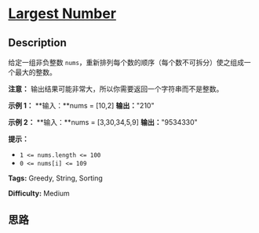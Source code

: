 # [Largest Number][title]

## Description

给定一组非负整数 `nums`，重新排列每个数的顺序（每个数不可拆分）使之组成一个最大的整数。

**注意：** 输出结果可能非常大，所以你需要返回一个字符串而不是整数。



**示例 1：**
            **输入：**nums = [10,2]    **输出：**"210"

**示例  2：**
            **输入：**nums = [3,30,34,5,9]    **输出：**"9534330"    



**提示：**

  * `1 <= nums.length <= 100`
  * `0 <= nums[i] <= 109`


**Tags:** Greedy, String, Sorting

**Difficulty:** Medium

## 思路

[title]: https://leetcode-cn.com/problems/largest-number
